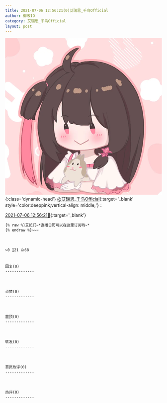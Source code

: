 ```yaml
---
title: 2021-07-06 12:56:21(0)艾瑞思_千鸟Official
author: 御坂IO
category: 艾瑞思_千鸟Official
layout: post
---
```


![img](/images/7e08840c56f251de28bdf766b647bd5fe9a5d50a.jpg){:class='dynamic-head'}
[@艾瑞思_千鸟Official](https://space.bilibili.com/1090010845/dynamic){:target='_blank' style='color:deeppink;vertical-align: middle;'}：

[2021-07-06 12:56:21🔗](https://t.bilibili.com/544210929505713688){:target='_blank'}

~~~
{% raw %}艾妃们~*直播日历可以在这里订阅哟~*
{% endraw %}~~~



↪️0 💬21 👍68


回复(0)
-------------



点赞(0)
-------------



置顶(0)
-------------



转发(0)
-------------



首页热评(0)
-------------



热评(0)
-------------



